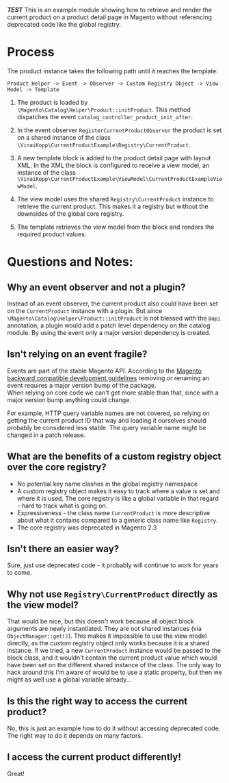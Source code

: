 ___TEST___
This is an example module showing how to retrieve and render the current product on a
product detail page in Magento without referencing deprecated code like the global registry.
 
# Process

The product instance takes the following path until it reaches the template:  

`Product Helper -> Event -> Observer -> Custom Registry Object -> View Model -> Template`


1. The product is loaded by `\Magento\Catalog\Helper\Product::initProduct`.
   This method dispatches the event `catalog_controller_product_init_after`.
   
2. In the event observer `RegisterCurrentProductObserver` the product is set on a shared instance of
   the class `\VinaiKopp\CurrentProductExample\Registry\CurrentProduct`.
   
3. A new template block is added to the product detail page with layout XML.
   In the XML the block is configured to receive a view model,
   an instance of the class `\VinaiKopp\CurrentProductExample\ViewModel\CurrentProductExampleViewModel`.
   
4. The view model uses the shared `Registry\CurrentProduct` instance to
   retrieve the current product. This makes it a registry but without
   the downsides of the global core registry.
   
5. The template retrieves the view model from the block and renders the required product values.


# Questions and Notes:

## Why an event observer and not a plugin?

Instead of an event observer, the current product also could have been set
on the `CurrentProduct` instance with a plugin. But since `\Magento\Catalog\Helper\Product::initProduct` is not
blessed with the `@api` annotation, a plugin would add a patch level dependency on the catalog module.
By using the event only a major version dependency is created. 


## Isn't relying on an event fragile?

Events are part of the stable Magento API. According to the
[Magento backward compatible development guidelines](https://devdocs.magento.com/guides/v2.3/contributor-guide/backward-compatible-development/) removing or renaming an event
requires a major version bump of the package.  
When relying on core code we can't get more stable than that, since with a major version
bump anything could change.

For example, HTTP query variable names are not covered, so relying on getting
the current product ID that way and loading it ourselves should probably be
considered less stable. The query variable name might be changed in a patch release.


## What are the benefits of a custom registry object over the core registry?

* No potential key name clashes in the global registry namespace
* A custom registry object makes it easy to track where a value is set and where it is used.
  The core registry is like a global variable in that regard - hard to track what is going on.
* Expressiveness - the class name `CurrentProduct` is more descriptive about what it contains 
  compared to a generic class name like `Registry`.
* The core registry was deprecated in Magento 2.3


## Isn't there an easier way?

Sure, just use deprecated code - it probably will continue to work for years to come.


## Why not use `Registry\CurrentProduct` directly as the view model?

That would be nice, but this doesn't work because all object block arguments
are newly instantiated. They are not shared instances (via `ObjectManager::get()`).
This makes it impossible to use the view model directly, as the custom registry object
only works because it is a shared instance.
If we tried, a new `CurrentProduct` instance would be passed to the block class,
and it wouldn't contain the current product value which would have been set on the different 
shared instance of the class.
The only way to hack around this I'm aware of would be to use a static property, but
then we might as well use a global variable already...


## Is this the right way to access the current product?

No, this is just an example how to do it without accessing deprecated code.
The right way to do it depends on many factors.


## I access the current product differently!

Great!
